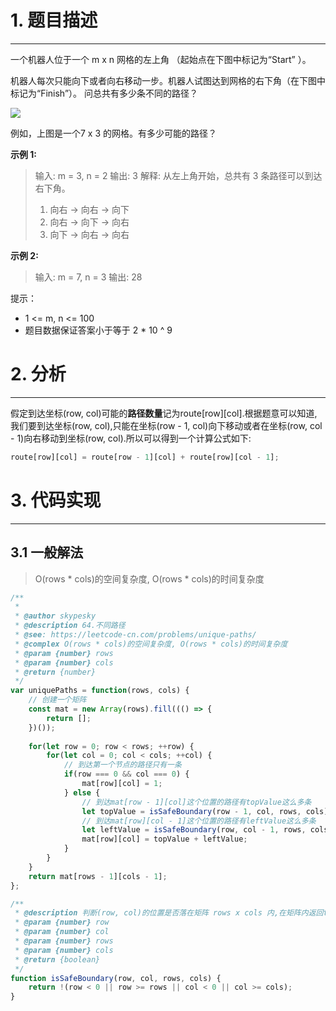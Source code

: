# 1. 题目描述
------
一个机器人位于一个 m x n 网格的左上角 （起始点在下图中标记为“Start” ）。

机器人每次只能向下或者向右移动一步。机器人试图达到网格的右下角（在下图中标记为“Finish”）。
问总共有多少条不同的路径？

![](https://assets.leetcode-cn.com/aliyun-lc-upload/uploads/2018/10/22/robot_maze.png)

例如，上图是一个7 x 3 的网格。有多少可能的路径？

**示例 1:**
> 输入: m = 3, n = 2
> 输出: 3
> 解释:
> 从左上角开始，总共有 3 条路径可以到达右下角。
> 1. 向右 -> 向右 -> 向下
> 2. 向右 -> 向下 -> 向右
> 3. 向下 -> 向右 -> 向右

**示例 2:**

> 输入: m = 7, n = 3
> 输出: 28

提示：

+ 1 <= m, n <= 100
+ 题目数据保证答案小于等于 2 * 10 ^ 9


# 2. 分析
---
假定到达坐标(row, col)可能的**路径数量**记为route[row][col].根据题意可以知道,我们要到达坐标(row, col),只能在坐标(row - 1, col)向下移动或者在坐标(row, col - 1)向右移动到坐标(row, col).所以可以得到一个计算公式如下:
```javascript
route[row][col] = route[row - 1][col] + route[row][col - 1];
```

# 3. 代码实现
---
## 3.1 一般解法
> O(rows * cols)的空间复杂度, O(rows * cols)的时间复杂度

```javascript
/**
 * 
 * @author skypesky
 * @description 64.不同路径
 * @see: https://leetcode-cn.com/problems/unique-paths/
 * @complex O(rows * cols)的空间复杂度, O(rows * cols)的时间复杂度
 * @param {number} rows 
 * @param {number} cols
 * @return {number}
 */
var uniquePaths = function(rows, cols) {
    // 创建一个矩阵
    const mat = new Array(rows).fill((() => {
        return [];
    })());
        
    for(let row = 0; row < rows; ++row) {
        for(let col = 0; col < cols; ++col) {
            // 到达第一个节点的路径只有一条
            if(row === 0 && col === 0) {
                mat[row][col] = 1;
            } else {
                // 到达mat[row - 1][col]这个位置的路径有topValue这么多条
                let topValue = isSafeBoundary(row - 1, col, rows, cols) ? mat[row - 1][col] : 0;
                // 到达mat[row][col - 1]这个位置的路径有leftValue这么多条
                let leftValue = isSafeBoundary(row, col - 1, rows, cols) ? mat[row][col - 1] : 0;
                mat[row][col] = topValue + leftValue;
            }
        }
    }
    return mat[rows - 1][cols - 1];
};

/**
 * @description 判断(row, col)的位置是否落在矩阵 rows x cols 内,在矩阵内返回true,否则返回false.
 * @param {number} row
 * @param {number} col
 * @param {number} rows
 * @param {number} cols
 * @return {boolean} 
 */
function isSafeBoundary(row, col, rows, cols) {
    return !(row < 0 || row >= rows || col < 0 || col >= cols);
}
```
